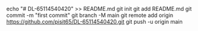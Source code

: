 echo "# DL-65114540420" >> README.md
git init
git add README.md
git commit -m "first commit"
git branch -M main
git remote add origin https://github.com/pisit65/DL-65114540420.git
git push -u origin main

